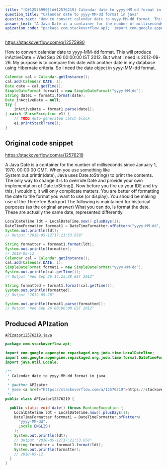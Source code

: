 ```yaml
---
title: "[Q#12575990][A#12576219] Calendar date to yyyy-MM-dd format in java"
question_title: "Calendar date to yyyy-MM-dd format in java"
question_text: "How to convert calendar date to yyyy-MM-dd format. This will produce inActiveDate = Wed Sep 26 00:00:00 IST 2012. But what I need is 2012-09-26. My purpose is to compare this date with another date in my database using Hibernate criteria. So I need the date object in yyyy-MM-dd format."
answer_text: "A Java Date is a container for the number of milliseconds since January 1, 1970, 00:00:00 GMT. When you use something like System.out.println(date), Java uses Date.toString() to print the contents. The only way to change it is to override Date and provide your own implementation of Date.toString().  Now before you fire up your IDE and try this, I wouldn't; it will only complicate matters. You are better off formatting the date to the format you want to use (or display). You should be making use of the ThreeTen Backport The following is maintained for historical purposes (as the original answer) What you can do, is format the date. These are actually the same date, represented differently."
apization_code: "package com.stackoverflow.api;  import com.google.appengine.repackaged.org.joda.time.LocalDateTime; import com.google.appengine.repackaged.org.joda.time.format.DateTimeFormatter; import java.util.Locale;  /**  * Calendar date to yyyy-MM-dd format in java  *  * @author APIzator  * @see <a href=\"https://stackoverflow.com/a/12576219\">https://stackoverflow.com/a/12576219</a>  */ public class APIzator12576219 {    public static void date() throws RuntimeException {     LocalDateTime ldt = LocalDateTime.now().plusDays(1);     DateTimeFormatter formmat1 = DateTimeFormatter.ofPattern(       \"yyyy-MM-dd\",       Locale.ENGLISH     );     System.out.println(ldt);     // Output \"2018-05-12T17:21:53.658\"     String formatter = formmat1.format(ldt);     System.out.println(formatter);     // 2018-05-12   } }"
---
```


https://stackoverflow.com/q/12575990

How to convert calendar date to yyyy-MM-dd format.
This will produce inActiveDate = Wed Sep 26 00:00:00 IST 2012. But what I need is 2012-09-26. My purpose is to compare this date with another date in my database using Hibernate criteria. So I need the date object in yyyy-MM-dd format.


```java
Calendar cal = Calendar.getInstance();
cal.add(Calendar.DATE, 1);
Date date = cal.getTime();             
SimpleDateFormat format1 = new SimpleDateFormat("yyyy-MM-dd");
String date1 = format1.format(date);            
Date inActiveDate = null;
try {
    inActiveDate = format1.parse(date1);
} catch (ParseException e1) {
    // TODO Auto-generated catch block
    e1.printStackTrace();
}
```


## Original code snippet

https://stackoverflow.com/a/12576219

A Java Date is a container for the number of milliseconds since January 1, 1970, 00:00:00 GMT.
When you use something like System.out.println(date), Java uses Date.toString() to print the contents.
The only way to change it is to override Date and provide your own implementation of Date.toString().  Now before you fire up your IDE and try this, I wouldn&#x27;t; it will only complicate matters. You are better off formatting the date to the format you want to use (or display).
You should be making use of the ThreeTen Backport
The following is maintained for historical purposes (as the original answer)
What you can do, is format the date.
These are actually the same date, represented differently.

```java
LocalDateTime ldt = LocalDateTime.now().plusDays(1);
DateTimeFormatter formmat1 = DateTimeFormatter.ofPattern("yyyy-MM-dd", Locale.ENGLISH);
System.out.println(ldt);
// Output "2018-05-12T17:21:53.658"

String formatter = formmat1.format(ldt);
System.out.println(formatter);
// 2018-05-12
Calendar cal = Calendar.getInstance();
cal.add(Calendar.DATE, 1);
SimpleDateFormat format1 = new SimpleDateFormat("yyyy-MM-dd");
System.out.println(cal.getTime());
// Output "Wed Sep 26 14:23:28 EST 2012"

String formatted = format1.format(cal.getTime());
System.out.println(formatted);
// Output "2012-09-26"

System.out.println(format1.parse(formatted));
// Output "Wed Sep 26 00:00:00 EST 2012"
```

## Produced APIzation

[`APIzator12576219.java`](https://github.com/pasqualesalza/apization-temp-data/raw/master/apizations/java/APIzator12576219.java)

```java
package com.stackoverflow.api;

import com.google.appengine.repackaged.org.joda.time.LocalDateTime;
import com.google.appengine.repackaged.org.joda.time.format.DateTimeFormatter;
import java.util.Locale;

/**
 * Calendar date to yyyy-MM-dd format in java
 *
 * @author APIzator
 * @see <a href="https://stackoverflow.com/a/12576219">https://stackoverflow.com/a/12576219</a>
 */
public class APIzator12576219 {

  public static void date() throws RuntimeException {
    LocalDateTime ldt = LocalDateTime.now().plusDays(1);
    DateTimeFormatter formmat1 = DateTimeFormatter.ofPattern(
      "yyyy-MM-dd",
      Locale.ENGLISH
    );
    System.out.println(ldt);
    // Output "2018-05-12T17:21:53.658"
    String formatter = formmat1.format(ldt);
    System.out.println(formatter);
    // 2018-05-12
  }
}

```